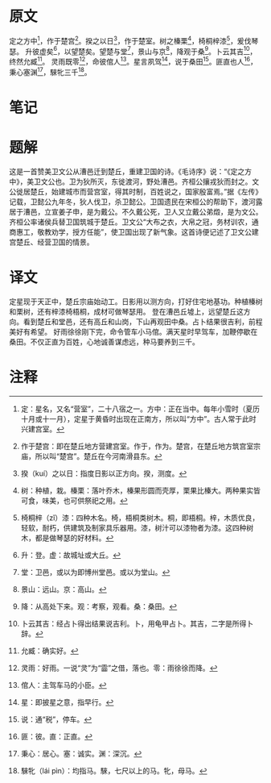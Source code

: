 # 原文
定之方中[^1]，作于楚宫[^2]。揆之以日[^3]，作于楚室。树之榛栗[^4]，椅桐梓漆[^5]，爰伐琴瑟。
升彼虚矣[^6]，以望楚矣。望楚与堂[^7]，景山与京[^8]，降观于桑[^9]。卜云其吉[^10]，终然允臧[^11]。
灵雨既零[^12]，命彼倌人[^13]。星言夙驾[^14]，说于桑田[^15]。匪直也人[^16]，秉心塞渊[^17]，騋牝三千[^18]。
# 笔记

# 题解
这是一首赞美卫文公从漕邑迁到楚丘，重建卫国的诗。《毛诗序》说：“《定之方中》，美卫文公也。卫为狄所灭，东徙渡河，野处漕邑。齐桓公攘戎狄而封之。文公徙居楚丘，始建城市而营宫室，得其时制，百姓说之，国家殷富焉。”据《左传》记载，卫懿公九年冬，狄人伐卫，杀卫懿公。卫国遗民在宋桓公的帮助下，渡河露居于漕邑，立宣姜子申，是为戴公。不久戴公死，卫人又立戴公弟燬，是为文公。齐桓公率诸侯兵替卫国筑城于楚丘。卫文公“大布之衣，大帛之冠，务材训农，通商惠工，敬教劝学，授方任能”，使卫国出现了新气象。这首诗便记述了卫文公建宫楚丘、经营卫国的情景。
# 译文
定星现于天正中，楚丘宗庙始动工。日影用以测方向，打好住宅地基功。种植榛树和栗树，还有梓漆椅梧桐，成材可做琴瑟用。
登在漕邑丘墟上，远望楚丘这方向。看到楚丘和堂邑，还有高丘和山岗，下山再观田中桑。占卜结果很吉利，前程美好有希望。
好雨徐徐刚下完，命令管车小马倌。满天星时早驾车，加鞭停歇在桑田。不仅正直为百姓，心地诚善谋虑远，种马要养到三千。
# 注释

[^1]: 定：星名，又名“营室”，二十八宿之一。方中：正在当中。每年小雪时（夏历十月或十一月），定星于黄昏时出现在正南方，所以叫“方中”。古人常于此时兴建宫室。
[^2]: 作于楚宫：即在楚丘地方营建宫室。作于，作为。楚宫，在楚丘地方筑宫室宗庙，所以叫“楚宫”。楚丘在今河南滑县东。
[^3]: 揆（kuí）之以日：指度日影以正方向。揆，测度。
[^4]: 树：种植，栽。榛栗：落叶乔木，榛果形圆而壳厚，栗果比榛大。两种果实皆可食，味美，也可供祭祀之用。
[^5]: 椅桐梓（zǐ）漆：四种木名。椅，梧桐类树木。桐，即梧桐。梓，木质优良，轻软，耐朽，供建筑及制家具乐器用。漆，树汁可以漆物者为漆。这四种树木，都是做琴瑟的好材料。
[^6]: 升：登。虚：故城址或大丘。
[^7]: 堂：卫邑，或以为即博州堂邑。或以为堂山。
[^8]: 景山：远山。京：高山。
[^9]: 降：从高处下来。观：考察，观看。桑：桑田。
[^10]: 卜云其吉：经占卜得出结果说吉利。卜，用龟甲占卜。其吉，二字是所得卜辞。
[^11]: 允臧：确实好。
[^12]: 灵雨：好雨。一说“灵”为“霝”之借，落也。零：雨徐徐而降。
[^13]: 倌人：主驾车马的小臣。
[^14]: 星：即披星之意，指早行。
[^15]: 说：通“税”，停车。
[^16]: 匪：彼。直：正直。
[^17]: 秉心：居心。塞：诚实。渊：深沉。
[^18]: 騋牝（lái pìn）：均指马。騋，七尺以上的马。牝，母马。